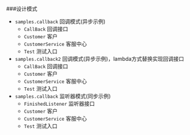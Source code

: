 ###设计模式

* `samples.callback` 回调模式(异步示例)
  * `CallBack` 回调接口
  * `Customer` 客户
  * `CustomerService` 客服中心
  * `Test` 测试入口
* `samples.callback2` 回调模式(异步示例)，lambda方式替换实现回调接口
  * `CallBack` 回调接口
  * `Customer` 客户
  * `CustomerService` 客服中心
  * `Test` 测试入口
* `samples.callback` 监听器模式(同步示例)
  * `FinishedListener` 监听器接口
  * `Customer` 客户
  * `CustomerService` 客服中心
  * `Test` 测试入口



